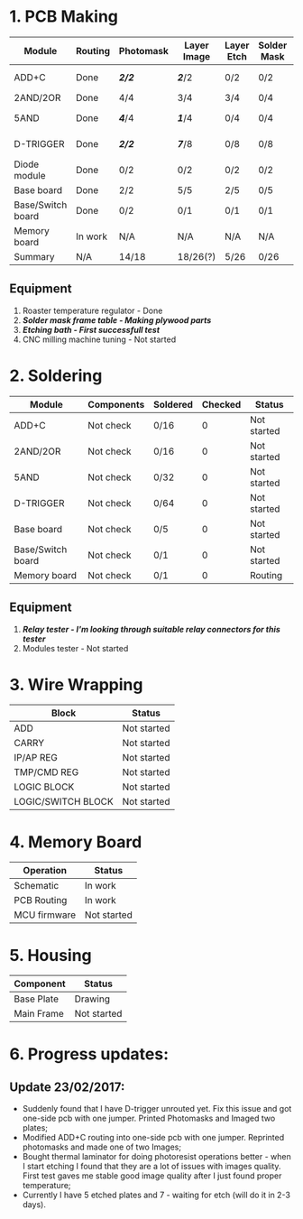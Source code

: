 # 1. PCB Making

| Module            | Routing     | Photomask   | Layer Image | Layer Etch | Solder Mask | Milling | Plates | Pcb    |  Make Status  |
|-------------------|-------------|-------------|-------------|------------|-------------|---------|--------|--------|---------------|
|ADD+C              | Done        |    ***2/2***      |    ***2***/2      |    0/2     |      0/2    |   0/2   |  2     |  16    |  Layer Image  |
|2AND/2OR           | Done        |    4/4      |    3/4      |    3/4     |      0/4    |   0/4   |  4(?)  |  32(?) | ***Layer Etch***  |
|5AND               | Done        |    ***4***/4  |    ***1***/4      |    0/4     |      0/4    |   0/4   |  4     |  32    | ***Layer Image***  |
|D-TRIGGER          | Done       |    ***2/2***    |    ***7***/8      |    0/8     |      0/8    |   0/8   |  8     |  64    |  Layer Image  |
|Diode module       | Done        |    0/2      |    0/2      |    0/2     |      0/2    |   0/2   |  2     |   16    |  Routing  |
|Base board         | Done        |    2/2      |    5/5      |    2/5     |      0/5    |   0/5   |  5     |   5    |  ***Layer Etch***  |
|Base/Switch board  | Done        |    0/2      |    0/1      |    0/1     |      0/1    |   0/1   |  1     |   1    | Photomask  |
|Memory board       | In work     |     N/A     |    N/A      |    N/A     |      N/A    |   N/A   |  1     |   1    |  Routing      |
| Summary   | N/A |   14/18  |    18/26(?) |    5/26    |   0/26   |   0/26  |   26   |   166(?)  | |
## Equipment
1. Roaster temperature regulator - Done
2. ***Solder mask frame table   - Making plywood parts***
3. ***Etching bath - First successfull test***
4. CNC milling machine tuning - Not started

# 2. Soldering
| Module            | Components  | Soldered    | Checked  |    Status    |
|-------------------|-------------|-------------|----------|--------------|
|ADD+C              |  Not check  |   0/16      |    0     |  Not started |
|2AND/2OR           |  Not check  |   0/16      |    0     |  Not started |
|5AND               |  Not check  |   0/32      |    0     |  Not started |
|D-TRIGGER          |  Not check  |   0/64      |    0     |  Not started |
|Base board         |  Not check  |   0/5       |    0     |  Not started |
|Base/Switch board  |  Not check  |   0/1       |    0     |  Not started |
|Memory board       |  Not check  |   0/1       |    0     |  Routing     |
## Equipment
1. ***Relay tester - I'm looking through suitable relay connectors for this tester***
2. Modules tester - Not started

# 3. Wire Wrapping
|Block               |     Status    |     
|--------------------|---------------|
|ADD                 |  Not started  |
|CARRY               |  Not started  |
|IP/AP REG           |  Not started  |
|TMP/CMD REG         |  Not started  |
|LOGIC BLOCK         |  Not started  |
|LOGIC/SWITCH BLOCK  |  Not started  |

# 4. Memory Board 
| Operation           |  Status       |
|---------------------|---------------|
| Schematic           |  In work      |
| PCB Routing         |  In work      |
| MCU firmware        |  Not started  |


# 5. Housing
|  Component          |   Status     |
|---------------------|--------------|
| Base Plate          | Drawing      |
| Main Frame          | Not started  |

# 6. Progress updates:

## Update 23/02/2017:
* Suddenly found that I have D-trigger unrouted yet. Fix this issue and got one-side pcb with one jumper. Printed Photomasks and Imaged two plates;
* Modified ADD+C routing into one-side pcb with one jumper. Reprinted photomasks and made one of two Images;
* Bought thermal laminator for doing photoresist operations better - when I start etching I found that they are a lot of issues with images quality. First test gaves me stable good image quality after I just found proper temperature;
* Currently I have 5 etched plates and 7 - waiting for etch (will do it in 2-3 days).
